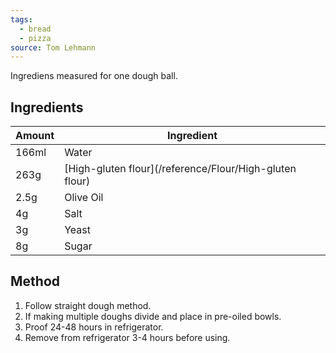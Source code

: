 ```yaml
---
tags:
  - bread
  - pizza
source: Tom Lehmann
---
```

Ingrediens measured for one dough ball.

## Ingredients
| Amount | Ingredient                                                      |
| ------ | --------------------------------------------------------------- |
| 166ml  | Water                                                           |
| 263g   | [High-gluten flour](/reference/Flour/High-gluten flour) |
| 2.5g   | Olive Oil                                                       |
| 4g     | Salt                                                            |
| 3g     | Yeast                                                           |
| 8g     | Sugar                                                           |

## Method
1. Follow straight dough method. 
2. If making multiple doughs divide and place in pre-oiled bowls. 
3. Proof 24-48 hours in refrigerator.
4. Remove from refrigerator 3-4 hours before using.
